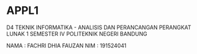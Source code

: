 # APPL1
D4 TEKNIK INFORMATIKA - ANALISIS DAN PERANCANGAN PERANGKAT LUNAK 1
SEMESTER IV
POLITEKNIK NEGERI BANDUNG

NAMA : FACHRI DHIA FAUZAN
NIM  : 191524041
